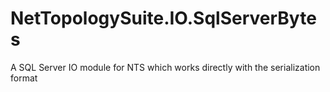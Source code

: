# NetTopologySuite.IO.SqlServerBytes
A SQL Server IO module for NTS which works directly with the serialization format